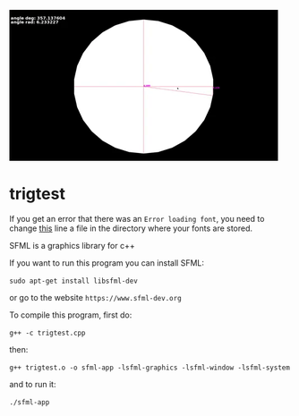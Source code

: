 ![gif](gif.gif)

# trigtest

If you get an error that there was an ```Error loading font```, you need to change [this](https://github.com/g-jensen/trigtest/blob/6a0295a6bfd548431baade5ccad3baa4ea57a27f/trigtest.cpp#L104) line a file in the directory where your fonts are stored. 

SFML is a graphics library for c++

If you want to run this program you can install SFML:

```sudo apt-get install libsfml-dev```

or go to the website ```https://www.sfml-dev.org```

To compile this program, first do:

```g++ -c trigtest.cpp```

then:

```g++ trigtest.o -o sfml-app -lsfml-graphics -lsfml-window -lsfml-system```

and to run it:

```./sfml-app```
